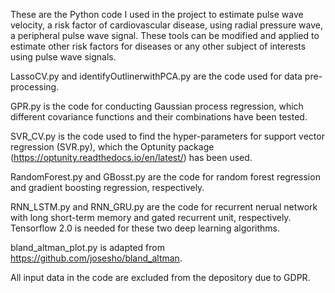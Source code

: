 These are the Python code I used in the project to estimate pulse wave velocity, a risk factor of cardiovascular disease, using radial pressure wave, a peripheral pulse wave signal. These tools can be modified and applied to estimate other risk factors for diseases or any other subject of interests using pulse wave signals. 

LassoCV.py and identifyOutlinerwithPCA.py are the code used for data pre-processing. 

GPR.py is the code for conducting Gaussian process regression, which different covariance functions and their combinations have been tested.

SVR_CV.py is the code used to find the hyper-parameters for support vector regression (SVR.py), which the Optunity package (https://optunity.readthedocs.io/en/latest/) has been used. 

RandomForest.py and GBosst.py are the code for random forest regression and gradient boosting regression, respectively.

RNN_LSTM.py and RNN_GRU.py are the code for recurrent nerual network with long short-term memory and gated recurrent unit, respectively. Tensorflow 2.0 is needed for these two deep learning algorithms.

bland_altman_plot.py is adapted from https://github.com/josesho/bland_altman.

All input data in the code are excluded from the depository due to GDPR.

